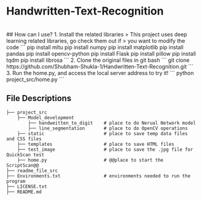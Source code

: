 # Handwritten-Text-Recognition
<br>
## How can I use?
1. Install the related libraries
> This project uses deep learning related libraries, go check them out if 
> you want to modify the code
```
pip install mltu
pip install numpy
pip install matplotlib
pip install pandas
pip install opencv-python
pip install Flask
pip install pillow
pip install tqdm
pip install librosa
```
2. Clone the original files in git bash
```
git clone https://github.com/Shubham-Shukla-1/Handwritten-Text-Recognition.git
```
3. Run the home.py, and access the local server address to try it!
```
python project_src/home.py
```



## File Descriptions
```
├── project_src
    ├── Model_development 
        ├── handweitten_to_digit    # place to do Nerual Network model 
        ├── line_segmentation       # place to do OpenCV operations
    ├── static                      # place to save temp data files and CSS files
    ├── templates                   # place to save HTML files 
    ├── test_image                  # place to save the .jpg file for QuickScan test
    ├── home.py                     # @@place to start the ScriptScan@@
├── readme_file_src
├── Environments.txt                # environments needed to run the program
├── LICENSE.txt 
├── README.md 
```

